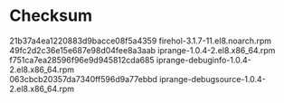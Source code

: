 # Checksum
  
21b37a4ea1220883d9bacce08f5a4359  firehol-3.1.7-11.el8.noarch.rpm  
49fc2d2c36e15e687e98d04fee8a3aab  iprange-1.0.4-2.el8.x86_64.rpm  
f751ca7ea28596f96e9d945812cda685  iprange-debuginfo-1.0.4-2.el8.x86_64.rpm  
063cbcb20357da7340ff596d9a77ebbd  iprange-debugsource-1.0.4-2.el8.x86_64.rpm  
